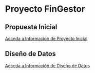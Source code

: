 # Proyecto FinGestor

## Propuesta Inicial

[Acceda a Informacion de Proyecto Inicial](./01_intro/README.md)

## Diseño de Datos

[Acceda a Información de Diseño de Datos](./02_database/README.md)